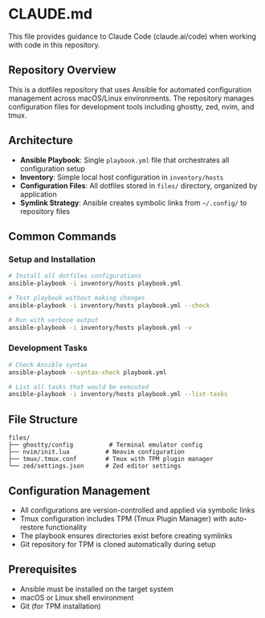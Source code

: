 # CLAUDE.md

This file provides guidance to Claude Code (claude.ai/code) when working with code in this repository.

## Repository Overview

This is a dotfiles repository that uses Ansible for automated configuration management across macOS/Linux environments. The repository manages configuration files for development tools including ghostty, zed, nvim, and tmux.

## Architecture

- **Ansible Playbook**: Single `playbook.yml` file that orchestrates all configuration setup
- **Inventory**: Simple local host configuration in `inventory/hosts`
- **Configuration Files**: All dotfiles stored in `files/` directory, organized by application
- **Symlink Strategy**: Ansible creates symbolic links from `~/.config/` to repository files

## Common Commands

### Setup and Installation
```bash
# Install all dotfiles configurations
ansible-playbook -i inventory/hosts playbook.yml

# Test playbook without making changes
ansible-playbook -i inventory/hosts playbook.yml --check

# Run with verbose output
ansible-playbook -i inventory/hosts playbook.yml -v
```

### Development Tasks
```bash
# Check Ansible syntax
ansible-playbook --syntax-check playbook.yml

# List all tasks that would be executed
ansible-playbook -i inventory/hosts playbook.yml --list-tasks
```

## File Structure

```
files/
├── ghostty/config          # Terminal emulator config
├── nvim/init.lua          # Neovim configuration
├── tmux/.tmux.conf        # Tmux with TPM plugin manager
└── zed/settings.json      # Zed editor settings
```

## Configuration Management

- All configurations are version-controlled and applied via symbolic links
- Tmux configuration includes TPM (Tmux Plugin Manager) with auto-restore functionality
- The playbook ensures directories exist before creating symlinks
- Git repository for TPM is cloned automatically during setup

## Prerequisites

- Ansible must be installed on the target system
- macOS or Linux shell environment
- Git (for TPM installation)